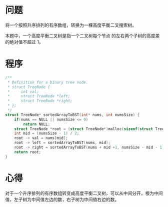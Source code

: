 # 问题
将一个按照升序排列的有序数组，转换为一棵高度平衡二叉搜索树。

本题中，一个高度平衡二叉树是指一个二叉树每个节点 的左右两个子树的高度差的绝对值不超过 1。

# 程序
```C
/**
 * Definition for a binary tree node.
 * struct TreeNode {
 *     int val;
 *     struct TreeNode *left;
 *     struct TreeNode *right;
 * };
 */
struct TreeNode* sortedArrayToBST(int* nums, int numsSize) {
    if(nums == NULL || numsSize <= 0)
        return NULL;
    struct TreeNode *root = (struct TreeNode*)malloc(sizeof(struct TreeNode));
    int mid = (numsSize - 1) / 2;
    root -> val = nums[mid];
    root -> left = sortedArrayToBST(nums, mid);
    root -> right = sortedArrayToBST(nums + mid +1, numsSize - mid - 1);
    return root;
}
```
# 心得
对于一个升序排列的有序数组转变成高度平衡二叉树，可以从中间分开，根为中间值，左子树为中间值左边的数，右子树为中间值右边的数。